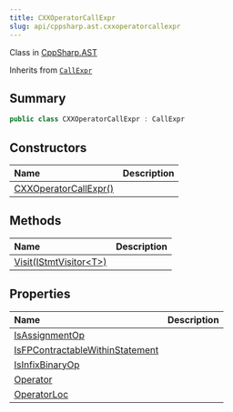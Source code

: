 ```yaml
---
title: CXXOperatorCallExpr
slug: api/cppsharp.ast.cxxoperatorcallexpr
---
```

Class in [CppSharp.AST](/api/cppsharp/ast)

Inherits from [`CallExpr`](/api/cppsharp/ast/callexpr)

## Summary



```csharp
public class CXXOperatorCallExpr : CallExpr
```

## Constructors

|Name|Description|
|:---|:---|
|[CXXOperatorCallExpr\(\)](/api/cppsharp/ast/cxxoperatorcallexpr//ctor)||

## Methods

|Name|Description|
|:---|:---|
|[Visit\(IStmtVisitor\<T\>\)](/api/cppsharp/ast/cxxoperatorcallexpr/visit)||

## Properties

|Name|Description|
|:---|:---|
|[IsAssignmentOp](/api/cppsharp/ast/cxxoperatorcallexpr/isassignmentop)||
|[IsFPContractableWithinStatement](/api/cppsharp/ast/cxxoperatorcallexpr/isfpcontractablewithinstatement)||
|[IsInfixBinaryOp](/api/cppsharp/ast/cxxoperatorcallexpr/isinfixbinaryop)||
|[Operator](/api/cppsharp/ast/cxxoperatorcallexpr/operator)||
|[OperatorLoc](/api/cppsharp/ast/cxxoperatorcallexpr/operatorloc)||

